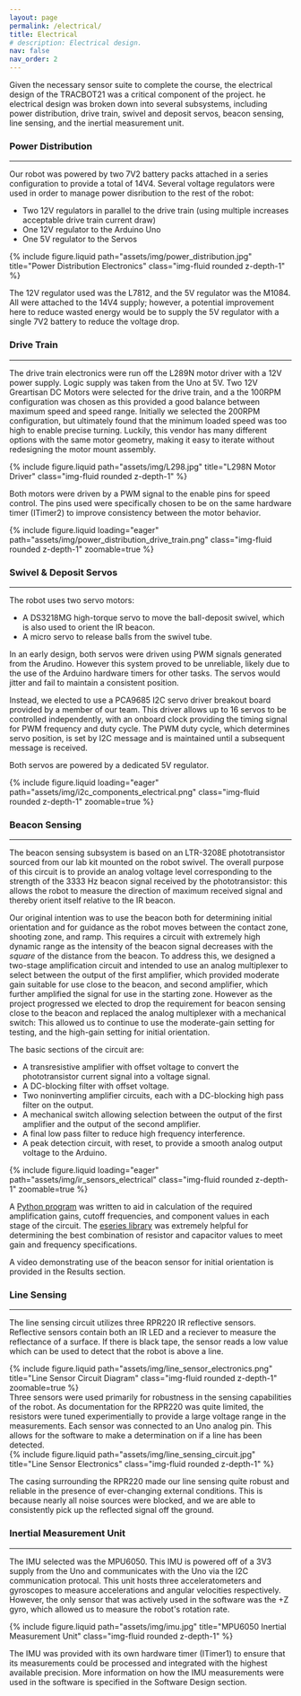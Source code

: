 ```yaml
---
layout: page
permalink: /electrical/
title: Electrical
# description: Electrical design.
nav: false
nav_order: 2
---
```


Given the necessary sensor suite to complete the course, the electrical design of the TRACBOT21 was a critical component of the project. 
he electrical design was broken down into several subsystems, including power distribution, drive train, swivel and deposit servos, beacon sensing, line sensing, and the inertial measurement unit.

### Power Distribution
---
Our robot was powered by two 7V2 battery packs attached in a series configuration to provide a total of 14V4. Several voltage regulators were used in order to manage power disribution to the rest of the robot:
- Two 12V regulators in parallel to the drive train (using multiple increases acceptable drive train current draw)
- One 12V regulator to the Arduino Uno 
- One 5V regulator to the Servos

<div class="row justify-content-sm-center">
  <div class="col-sm-8 mt-3 mt-md-0">
    {% include figure.liquid path="assets/img/power_distribution.jpg" title="Power Distribution Electronics" class="img-fluid rounded z-depth-1" %}
  </div>
</div>

The 12V regulator used was the L7812, and the 5V regulator was the M1084. All were attached to the 14V4 supply; however, a potential improvement here to reduce wasted energy would be to supply the 5V regulator with a single 7V2 battery to reduce the voltage drop.

### Drive Train
---
The drive train electronics were run off the L289N motor driver with a 12V power supply. Logic supply was taken from the Uno at 5V. Two 12V Greartisan DC Motors were selected for the drive train, and a the 100RPM configuration was chosen as this provided a good balance between maximum speed and speed range. Initially we selected the 200RPM configuration, but ultimately found that the minimum loaded speed was too high to enable precise turning. Luckily, this vendor has many different options with the same motor geometry, making it easy to iterate without redesigning the motor mount assembly.

<div class="row justify-content-sm-center">
  <div class="col-sm-8 mt-3 mt-md-0">
    {% include figure.liquid path="assets/img/L298.jpg" title="L298N Motor Driver" class="img-fluid rounded z-depth-1" %}
  </div>
</div>

Both motors were driven by a PWM signal to the enable pins for speed control. The pins used were specifically chosen to be on the same hardware timer (ITimer2) to improve consistency between the motor behavior.
<div class="row justify-content-sm-center">
  <div class="col-sm-8 mt-3 mt-md-0">
    {% include figure.liquid loading="eager" path="assets/img/power_distribution_drive_train.png" class="img-fluid rounded z-depth-1" zoomable=true %}
  </div>
</div>


### Swivel & Deposit Servos
---
The robot uses two servo motors: 
- A DS3218MG high-torque servo to move the ball-deposit swivel, which is also used to orient the IR beacon. 
- A micro servo to release balls from the swivel tube. 

In an early design, both servos were driven using PWM signals generated from the Arudino. However this system proved to be unreliable, likely due to the use of the Arduino hardware timers for other tasks. The servos would jitter and fail to maintain a consistent position. 

Instead, we elected to use a PCA9685 I2C servo driver breakout board provided by a member of our team. This driver allows up to 16 servos to be controlled independently, with an onboard clock providing the timing signal for PWM frequency and duty cycle. The PWM duty cycle, which determines servo position, is set by I2C message and is maintained until a subsequent message is received. 

Both servos are powered by a dedicated 5V regulator. 
<div class="row justify-content-sm-center">
  <div class="col-sm-8 mt-3 mt-md-0">
    {% include figure.liquid loading="eager" path="assets/img/i2c_components_electrical.png" class="img-fluid rounded z-depth-1" zoomable=true %}
  </div>
</div>

### Beacon Sensing
---
The beacon sensing subsystem is based on an LTR-3208E phototransistor sourced from our lab kit mounted on the robot swivel. The overall purpose of this circuit is to provide an analog voltage level corresponding to the strength of the 3333 Hz beacon signal received by the phototransistor: this allows the robot to measure the direction of maximum received signal and thereby orient itself relative to the IR beacon. 

Our original intention was to use the beacon both for determining initial orientation and for guidance as the robot moves between the contact zone, shooting zone, and ramp. This requires a circuit with extremely high dynamic range as the intensity of the beacon signal decreases with the *square* of the distance from the beacon. To address this, we designed a two-stage amplification circuit and intended to use an analog multiplexer to select between the output of the first amplifier, which provided moderate gain suitable for use close to the beacon, and second amplifier, which further amplified the signal for use in the starting zone. However as the project progressed we elected to drop the requirement for beacon sensing close to the beacon and replaced the analog multiplexer with a mechanical switch: This allowed us to continue to use the moderate-gain setting for testing, and the high-gain setting for initial orientation. 

The basic sections of the circuit are:
- A transresistive amplifier with offset voltage to convert the phototransistor current signal into a voltage signal. 
- A DC-blocking filter with offset voltage.
- Two noninverting amplifier circuits, each with a DC-blocking high pass filter on the output.
- A mechanical switch allowing selection between the output of the first amplifier and the output of the second amplifier. 
- A final low pass filter to reduce high frequency interference. 
- A peak detection circuit, with reset, to provide a smooth analog output voltage to the Arduino. 

<div class="row justify-content-sm-center">
  <div class="col-sm-8 mt-3 mt-md-0">
    {% include figure.liquid loading="eager" path="assets/img/ir_sensors_electrical" class="img-fluid rounded z-depth-1" zoomable=true %}
  </div>
</div>

A [Python program](https://github.com/rcollins130/TRACBOT-models) was written to aid in calculation of the required amplification gains, cutoff frequencies, and component values in each stage of the circuit. The [eseries library](https://pypi.org/project/eseries/) was extremely helpful for determining the best combination of resistor and capacitor values to meet gain and frequency specifications.

A video demonstrating use of the beacon sensor for initial orientation is provided in the Results section. 

### Line Sensing
---
The line sensing circuit utilizes three RPR220 IR reflective sensors. Reflective sensors contain both an IR LED and a reciever to measure the reflectance of a surface. If there is black tape, the sensor reads a low value which can be used to detect that the robot is above a line.
<div class="row justify-content-sm-center">
  <div class="col-sm-8 mt-3 mt-md-0">
    {% include figure.liquid path="assets/img/line_sensor_electronics.png" title="Line Sensor Circuit Diagram" class="img-fluid rounded z-depth-1" zoomable=true %}
  </div>
</div>
Three sensors were used primarily for robustness in the sensing capabilities of the robot. As documentation for the RPR220 was quite limited, the resistors were tuned experimentially to provide a large voltage range in the measurements. Each sensor was connected to an Uno analog pin. This allows for the software to make a determination on if a line has been detected.

<div class="row justify-content-sm-center">
  <div class="col-sm-8 mt-3 mt-md-0">
    {% include figure.liquid path="assets/img/line_sensing_circuit.jpg" title="Line Sensor Electronics" class="img-fluid rounded z-depth-1" %}
  </div>
</div>

The casing surrounding the RPR220 made our line sensing quite robust and reliable in the presence of ever-changing external conditions. This is because nearly all noise sources were blocked, and we are able to consistently pick up the reflected signal off the ground.

### Inertial Measurement Unit
---
The IMU selected was the MPU6050. This IMU is powered off of a 3V3 supply from the Uno and communicates with the Uno via the I2C communication protocal. This unit hosts three acceleratometers and gyroscopes to measure accelerations and angular velocities respectively. However, the only sensor that was actively used in the software was the +Z gyro, which allowed us to measure the robot's rotation rate.

<div class="row justify-content-sm-center">
  <div class="col-sm-8 mt-3 mt-md-0">
    {% include figure.liquid path="assets/img/imu.jpg" title="MPU6050 Inertial Measurement Unit" class="img-fluid rounded z-depth-1" %}
  </div>
</div>

The IMU was provided with its own hardware timer (ITimer1) to ensure that its measurements could be processed and integrated with the highest available precision. More information on how the IMU measurements were used in the software is specified in the Software Design section.
